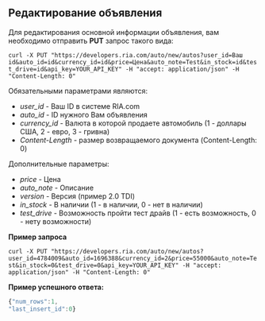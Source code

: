 ## Редактирование объявления

Для редактирования основной информации объявления, вам необходимо отправить **PUT** запрос такого вида:

`curl -X PUT "https://developers.ria.com/auto/new/autos?user_id=Ваш id&auto_id=id&currency_id=id&price=Цена&auto_note=Test&in_stock=id&test_drive=id&api_key=YOUR_API_KEY" -H "accept: application/json" -H "Content-Length: 0"`

Обязательными параметрами являются:
- *user_id* - Ваш ID в системе RIA.com
- *auto_id* - ID нужного Вам объявления
- *currency_id* - Валюта в которой продаете автомобиль (1 - доллары США, 2 - евро, 3 - гривна)
- *Content-Length* - размер возвращаемого документа (Content-Length: 0)

Дополнительные параметры:
- *price* - Цена
- *auto_note* - Описание
- *version* - Версия (пример 2.0 TDI)
- *in_stock* - В наличии   (1 - в наличии, 0 - нет в наличии)
- *test_drive* - Возможность пройти тест драйв (1 - есть возможность, 0 - нету возможности)

**Пример запроса**

`curl -X PUT "https://developers.ria.com/auto/new/autos?user_id=4784009&auto_id=1696388&currency_id=2&price=55000&auto_note=Test&in_stock=0&test_drive=0&api_key=YOUR_API_KEY" -H "accept: application/json" -H "Content-Length: 0"`

**Пример успешного ответа:**

```javascript
{"num_rows":1,
"last_insert_id":0}
```
